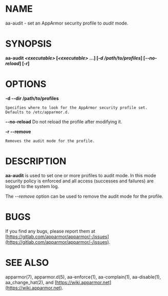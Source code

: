 # NAME

aa-audit - set an AppArmor security profile to _audit_ mode.

# SYNOPSIS

**aa-audit _&lt;executable>_ \[_&lt;executable>_ ...\] \[_-d /path/to/profiles_\] \[_--no-reload_\] \[_-r_\]**

# OPTIONS

**-d --dir  /path/to/profiles**

    Specifies where to look for the AppArmor security profile set.
    Defaults to /etc/apparmor.d.

**--no-reload**
   Do not reload the profile after modifying it.

**-r --remove**

    Removes the audit mode for the profile.

# DESCRIPTION

**aa-audit** is used to set one or more profiles to audit mode.
In this mode security policy is enforced and all access (successes and failures) are logged to the system log.

The _--remove_ option can be used to remove the audit mode for the profile.

# BUGS

If you find any bugs, please report them at
[https://gitlab.com/apparmor/apparmor/-/issues](https://gitlab.com/apparmor/apparmor/-/issues).

# SEE ALSO

apparmor(7), apparmor.d(5), aa-enforce(1), aa-complain(1), aa-disable(1),
aa\_change\_hat(2), and [https://wiki.apparmor.net](https://wiki.apparmor.net).
